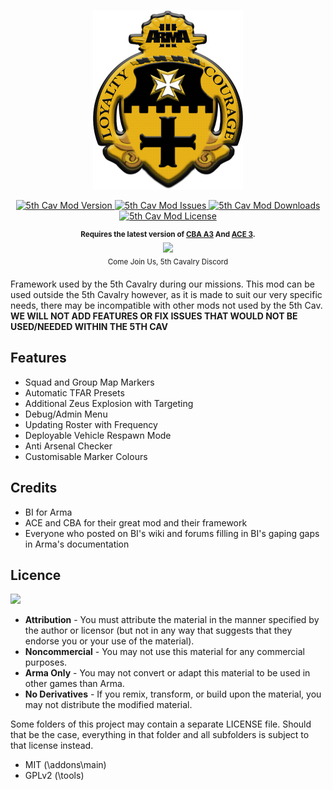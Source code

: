 <p align="center">
<img src="https://github.com/Brecon1/5thCavMod/blob/master/extras/1stbatlogo-gimp240.png">
</p>

<p align="center">
    <a href="https://github.com/Brecon1/5thCavMod/releases">
        <img src="https://img.shields.io/badge/Version-0.8.1-blue.svg?style=flat-square" alt="5th Cav Mod Version">
    </a>
    <a href="https://github.com/Brecon1/5thCavMod/issues">
        <img src="https://img.shields.io/github/issues-raw/Brecon1/5thCavMod.svg?style=flat-square&label=Issues" alt="5th Cav Mod Issues">
    </a>
    <a href="https://steamcommunity.com/sharedfiles/filedetails/?id=1644556162">
        <img src="https://img.shields.io/github/downloads/Brecon1/5thCavMod/total.svg?style=flat-square&label=Downloads" alt="5th Cav Mod Downloads">
    </a>
    <a href="https://github.com/Brecon1/5thCavMod/blob/master/LICENSE">
        <img src="https://img.shields.io/badge/License-APL--ND-red.svg?style=flat-square" alt="5th Cav Mod License">
    </a>
</p>

<p align="center">
    <sup><strong>Requires the latest version of <a href="https://github.com/CBATeam/CBA_A3/releases">CBA A3</a> And <a href="https://github.com/acemod/ACE3/releases">ACE 3</a>.</strong><br/>
     <a href="https://discord.gg/bXUTSsf"><img src="https://lh3.googleusercontent.com/3U-416d-r3wZX0J_CCRhvJqLYIrSY1siSvYNdSc7SEX5J7KHuGTlZJtUwRe3h32rP-Xk7hZv=w128-h128-e365"></a><br/>
        Come Join Us, 5th Cavalry Discord 
    </sup>
</p>
    
Framework used by the 5th Cavalry during our missions. This mod can be used outside the 5th Cavalry however, as it is made to suit our very specific needs, there may be incompatible with other mods not used by the 5th Cav.
**WE WILL NOT ADD FEATURES OR FIX ISSUES THAT WOULD NOT BE USED/NEEDED WITHIN THE 5TH CAV**

## Features

- Squad and Group Map Markers
- Automatic TFAR Presets
- Additional Zeus Explosion with Targeting
- Debug/Admin Menu
- Updating Roster with Frequency
- Deployable Vehicle Respawn Mode
- Anti Arsenal Checker
- Customisable Marker Colours

## Credits
- BI for Arma
- ACE and CBA for their great mod and their framework
- Everyone who posted on BI's wiki and forums filling in BI's gaping gaps in Arma's documentation

## Licence

<a href="https://www.bohemia.net/community/licenses/arma-public-license-nd">
    <img src="https://lh3.googleusercontent.com/LXqJgV4SkDCJx5JEb2ivWzbPasqfWA9Z98Y2E-8xey_f6jPDFKRtsyQnTVPCNJDCYNEP5g=s170">                                                                                                                         </a></br>
                                                                                                                              
- **Attribution** - You must attribute the material in the manner specified by the author or licensor (but not in any way that suggests that they endorse you or your use of the material).
- **Noncommercial** - You may not use this material for any commercial purposes.
- **Arma Only** - You may not convert or adapt this material to be used in other games than Arma.
- **No Derivatives** - If you remix, transform, or build upon the material, you may not distribute the modified material.

Some folders of this project may contain a separate LICENSE file. Should
that be the case, everything in that folder and all subfolders is subject
to that license instead.

- MIT (\addons\main)
- GPLv2 (\tools)
